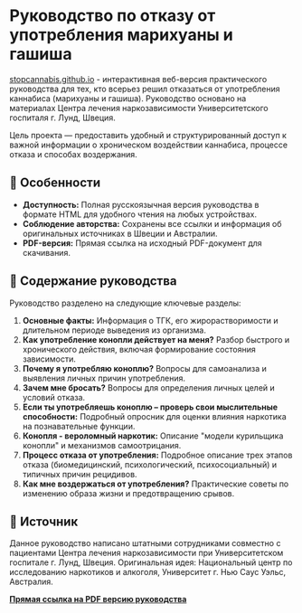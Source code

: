 # Руководство по отказу от употребления марихуаны и гашиша

[stopcannabis.github.io](https://stopcannabis.github.io) - интерактивная веб-версия практического руководства для тех, кто всерьез решил отказаться от употребления каннабиса (марихуаны и гашиша). Руководство основано на материалах Центра лечения наркозависимости Университетского госпиталя г. Лунд, Швеция.

Цель проекта — предоставить удобный и структурированный доступ к важной информации о хроническом воздействии каннабиса, процессе отказа и способах воздержания.

## 🚀 Особенности

* **Доступность:** Полная русскоязычная версия руководства в формате HTML для удобного чтения на любых устройствах.
* **Соблюдение авторства:** Сохранены все ссылки и информация об оригинальных источниках в Швеции и Австралии.
* **PDF-версия:** Прямая ссылка на исходный PDF-документ для скачивания.

## 📖 Содержание руководства

Руководство разделено на следующие ключевые разделы:

1.  **Основные факты:** Информация о ТГК, его жирорастворимости и длительном периоде выведения из организма.
2.  **Как употребление конопли действует на меня?** Разбор быстрого и хронического действия, включая формирование состояния зависимости.
3.  **Почему я употребляю коноплю?** Вопросы для самоанализа и выявления личных причин употребления.
4.  **Зачем мне бросать?** Вопросы для определения личных целей и условий отказа.
5.  **Если ты употребляешь коноплю – проверь свои мыслительные способности:** Подробный опросник для оценки влияния наркотика на познавательные функции.
6.  **Конопля - вероломный наркотик:** Описание "модели курильщика конопли" и механизмов самоотрицания.
7.  **Процесс отказа от употребления:** Подробное описание трех этапов отказа (биомедицинский, психологический, психосоциальный) и типичных причин рецидивов.
8.  **Как мне воздержаться от употребления?** Практические советы по изменению образа жизни и предотвращению срывов.

## 🔗 Источник

Данное руководство написано штатными сотрудниками совместно с пациентами Центра лечения наркозависимости при Университетском госпитале г. Лунд, Швеция.
Оригинальная идея: Национальный центр по исследованию наркотиков и алкоголя, Университет г. Нью Саус Уэльс, Австралия.

[**Прямая ссылка на PDF версию руководства**](https://stopcannabis.github.io/marijuana_guide_rus.pdf)
